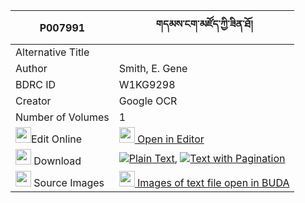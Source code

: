 |P007991|གདམས་ངག་མཛོད་ཀྱི་ཟིན་ཐོ། 
| --- | --- 
|Alternative Title |
|Author| Smith, E. Gene
|BDRC ID | W1KG9298
|Creator | Google OCR
|Number of Volumes| 1
|<img width="25" src="https://img.icons8.com/color/25/000000/edit-property.png">Edit Online| [<img width="25" src="https://avatars.githubusercontent.com/u/45091458?s=200&v=4"> Open in Editor](http://editor.openpecha.org/P007991)
|<img width="25" src="https://img.icons8.com/fluent/48/000000/download-2.png"/>  Download | [![](https://img.icons8.com/color/20/000000/txt.png)Plain Text](https://github.com/Openpecha/P007991/releases/download/v1/damngak_dzo_kyi_zinto_plain_P007991.zip), [![](https://img.icons8.com/color/20/000000/txt.png)Text with Pagination](https://github.com/Openpecha/P007991/releases/download/v1/damngak_dzo_kyi_zinto_pages_P007991.zip)
|<img width="25" src="https://img.icons8.com/plasticine/100/000000/pictures-folder.png"/>  Source Images | [<img width="25" src="https://library.bdrc.io/icons/BUDA-small.svg"> Images of text file open in BUDA](https://library.bdrc.io/show/bdr:W1KG9298)